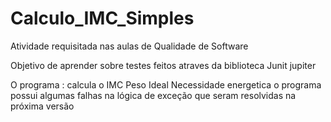 # Calculo_IMC_Simples
Atividade requisitada nas aulas de Qualidade de Software

Objetivo de aprender sobre testes feitos atraves da biblioteca Junit jupiter

O programa : 
  calcula o IMC
  Peso Ideal
  Necessidade energetica
o programa possui algumas falhas na lógica de exceção que seram resolvidas na próxima versão
